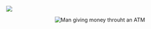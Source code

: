 ![](https://i.ibb.co/ccJvy2G/pko0y6zmquf71.jpg)
<p align="center">
  <img src="https://i.ibb.co/ccJvy2G/pko0y6zmquf71.jpg" alt="Man giving money throuht an ATM"/>
</p>
